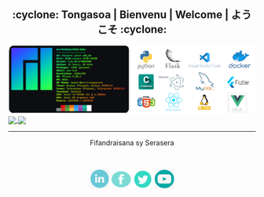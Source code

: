 
<div class="border rounded-2 mb-2">
  
  <h2 align="center">:cyclone: Tongasoa | Bienvenu | Welcome | ようこそ :cyclone:</h2>
  
  <img src="https://github.com/rootkit7628/rootkit7628/blob/main/img/tools.png" >
</div>

<a href="https://github.com/rootkit7628?tab=repositories">
  <img align="center" src="https://github-readme-stats.vercel.app/api?username=rootkit7628&show_icons=true&line_height=27&locale=en&include_all_commits=true&count_private=true&card_width=350&custom_title=Ny%20santontan'isa%20ato%20@%20GITHUB&theme=gotham" />
</a>
<a href="https://github.com/rootkit7628?tab=repositories">
  <img align="center" src="https://github-readme-stats.vercel.app/api/top-langs/?username=rootkit7628&langs_count=10&custom_title=Langage%20manavanana&hide=css,html,less,scss&card_width=300&theme=prussian" />
</a>

<hr>      
<p align=center>
  Fifandraisana sy Serasera
</p>
<br>

<p align=center>
  <a href="#"><img margin-right=20 height=40 width=40 src="https://github.com/rootkit7628/rootkit7628/blob/main/img/linkedin.jpg"></a>
  <a href="#"><img height=40 width=40 src="https://github.com/rootkit7628/rootkit7628/blob/main/img/fb.png"></a>
  <a href="#"><img height=40 width=40 src="https://github.com/rootkit7628/rootkit7628/blob/main/img/twinter.png"></a>
  <a href="#"><img height=40 width=40 src="https://github.com/rootkit7628/rootkit7628/blob/main/img/youtube.jpg"></a>
</p>

